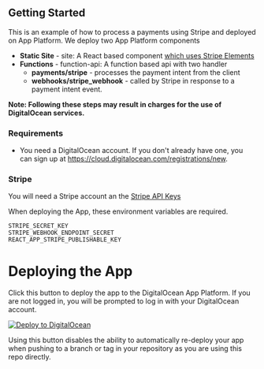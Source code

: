 ## Getting Started

This is an example of how to process a payments using Stripe and deployed on App Platform. We deploy two App Platform components
- **Static Site** - site:  A React based component [which uses Stripe Elements](https://www.npmjs.com/package/@stripe/react-stripe-js)
- **Functions** - function-api: A function based api with two handler
  - **payments/stripe** - processes the payment intent from the client
  - **webhooks/stripe_webhook** - called by Stripe in response to a payment intent event. 

**Note: Following these steps may result in charges for the use of DigitalOcean services.**

### Requirements

* You need a DigitalOcean account. If you don't already have one, you can sign up at https://cloud.digitalocean.com/registrations/new.

### Stripe
You will need a Stripe account an the [Stripe API Keys](https://dashboard.stripe.com/test/apikeys)

When deploying the App, these environment variables are required. 

```
STRIPE_SECRET_KEY
STRIPE_WEBHOOK_ENDPOINT_SECRET
REACT_APP_STRIPE_PUBLISHABLE_KEY 
```

# Deploying the App

Click this button to deploy the app to the DigitalOcean App Platform. If you are not logged in, you will be prompted to log in with your DigitalOcean account.

[![Deploy to DigitalOcean](https://www.deploytodo.com/do-btn-blue.svg)](https://cloud.digitalocean.com/apps/new?repo=https://github.com/ddebarros/sample-functions-stripe/tree/main)

Using this button disables the ability to automatically re-deploy your app when pushing to a branch or tag in your repository as you are using this repo directly.